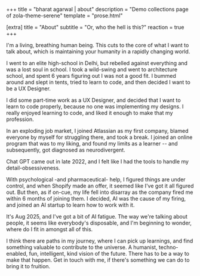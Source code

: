 +++
title = "bharat agarwal | about"
description = "Demo collections page of zola-theme-serene"
template = "prose.html"

[extra]
title = "About"
subtitle = "Or, who the hell is this?"
reaction = true
+++

I'm a living, breathing human being. This cuts to the core of what I want to talk about, which is maintaining your humanity in a rapidly changing world.

I went to an elite high-school in Delhi, but rebelled against everything and was a lost soul in school. I took a wild-swing and went to architecture school, and spent 6 years figuring out I was not a good fit. I bummed around and slept in tents, tried to learn to code, and then decided I want to be a UX Designer.

I did some part-time work as a UX Designer, and decided that I want to learn to code properly, because no one was implementing my designs. I really enjoyed learning to code, and liked it enough to make that my profession.

In an exploding job market, I joined Atlassian as my first company, blamed everyone by myself for struggling there, and took a break. I joined an online program that was to my liking, and found my limits as a learner -- and subsequently, got diagnosed as neurodivergent.

Chat GPT came out in late 2022, and I felt like I had the tools to handle my detail-obsessiveness.

With psychological -and pharmaceutical-  help, I figured things are under control, and when Shopify made an offer, it seemed like I've got it all figured out. But then, as if on-cue, my life fell into disarray as the company fired me within 6 months of joining them. I decided, AI was the cause of my firing, and joined an AI startup to learn how to work with it.

It's Aug 2025, and I've got a bit of AI fatigue. The way we're talking about people, it seems like everybody's disposable, and I'm beginning to wonder, where do I fit in amongst all of this.

I think there are paths in my journey, where I can pick up learnings, and find something valuable to contribute to the universe. A humanist, techno-enabled, fun, intelligent, kind vision of the future. There has to be a way to make that happen. Get in touch with me, if there's something we can do to bring it to fruition.